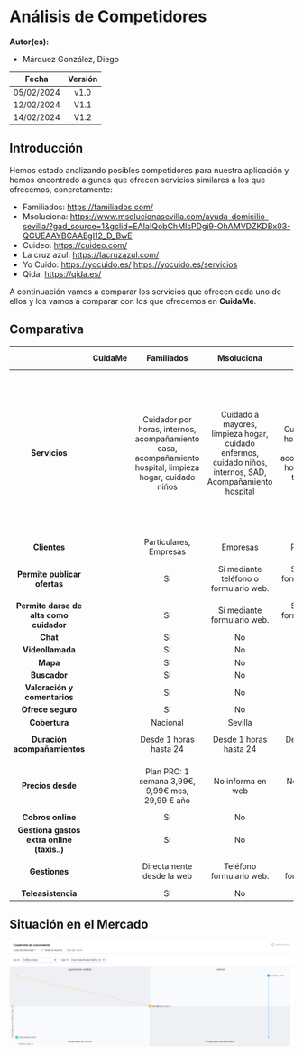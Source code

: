 ﻿# Análisis de Competidores


**Autor(es):**
- Márquez González, Diego

|**Fecha**|**Versión**|
| :-: | :-: |
|05/02/2024|v1.0|
|12/02/2024|V1.1|
|14/02/2024|V1.2|


## Introducción

Hemos estado analizando posibles competidores para nuestra aplicación y hemos encontrado algunos que ofrecen servicios similares a los que ofrecemos, concretamente:

- Familiados: https://familiados.com/
- Msoluciona: https://www.msolucionasevilla.com/ayuda-domicilio-sevilla/?gad_source=1&gclid=EAIaIQobChMIsPDgi9-OhAMVDZKDBx03-QGUEAAYBCAAEgI12_D_BwE
- Cuideo: https://cuideo.com/
- La cruz azul: https://lacruzazul.com/
- Yo Cuido: https://yocuido.es/ https://yocuido.es/servicios
- Qida: https://qida.es/

A continuación vamos a comparar los servicios que ofrecen cada uno de ellos y los vamos a comparar con los que ofrecemos en **CuidaMe**.
## Comparativa

||**CuidaMe**|**Familiados**|**Msoluciona**|**Cuideo**|**La Cruz Azul**|**Yo Cuido**|**Qida**|
| :-: | :-: | :-: | :-: | :-: | :-: | :-: | :-: |
|**Servicios**||Cuidador por horas, internos, acompañamiento casa, acompañamiento hospital, limpieza hogar, cuidado niños|Cuidado a mayores, limpieza hogar, cuidado enfermos, cuidado niños, internos, SAD, Acompañamiento hospital|Cuidadores por horas, internos, SAD, acompañamiento hospital, Trae a tu cuidador|SAD, Psicólogos, Fisioterapia, Urgencias.|Hogar, cuidado mayores y dependientes, Cuidado de niños, ATS, DUE (enfermeros), Fisioterapeuta, Trabajador social, Terapeuta, TASOC (técnico de actividades socioculturales)|Interno, por horas, trae tu cuidador, SAD, Fisioterapia, Logopedia, Podología, Analíticas, Material ortopédico, Medicación a domicilio, Financiación, Asesoramiento ayudas y residencia, acompañamiento a casa.|
|**Clientes**||Particulares, Empresas|Empresas|Particulares|Particulares|Particulares, empresas|Particulares|
|**Permite publicar ofertas**||Sí|Sí mediante teléfono o formulario web.|Sí mediante formulario web y teléfono.|Sí mediante formulario web y teléfono.|Sí|Sí mediante formulario web y teléfono.|
|**Permite darse de alta como cuidador**||Sí|Sí mediante formulario web.|Sí mediante formulario web y teléfono.|No|Sí sólo APP|Sí mediante formulario web y teléfono.|
|**Chat**||Sí|No|No|No|Sí|No|
|**Videollamada**||Sí|No|No|No|No|No|
|**Mapa**||Sí|No|No|No|Sí|No|
|**Buscador**||Sí|No|No|No|Sí|No|
|**Valoración y comentarios**||Sí|No|No|No|Sí|No|
|**Ofrece seguro**||Sí|No|No|No|No|No|
|**Cobertura**||Nacional|Sevilla|Nacional|Nacional|Nacional|Nacional|
|**Duración acompañamientos**||Desde 1 horas hasta 24|Desde 1 horas hasta 24|Desde 1 horas hasta 24|Desde 1 horas hasta 24|Desde 1 horas hasta 24|Desde 1 horas hasta 24|
|**Precios desde**||Plan PRO: 1 semana 3,99€, 9,99€ mes, 29,99 € año|No informa en web|No informa en web|No informa en web|Servicio basic 6€, Servicio Prime Express 67€, Servicio Élite 170€|No informa en web|
|**Cobros online**||Sí|No|No|No|Sí|No|
|**Gestiona gastos extra online (taxis..)**||Sí|No|No|No|No|No|
|**Gestiones**||Directamente desde la web|Teléfono formulario web.|Teléfono formulario web|Teléfono formulario web|Directamente desde la web|Teléfono, formulario web|
|**Teleasistencia**||Sí|No|Sí|No|Sí|Sí|


## Situación en el Mercado

![Situación de mercado](./img/analisis_competidores.png)

